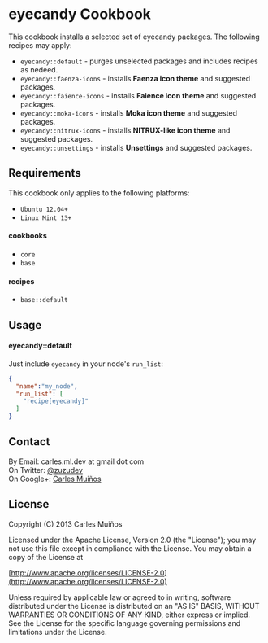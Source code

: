 # eyecandy Cookbook

This cookbook installs a selected set of eyecandy packages.
The following recipes may apply:

- `eyecandy::default`       - purges unselected packages and includes recipes as nedeed.
- `eyecandy::faenza-icons`  - installs __Faenza icon theme__ and suggested packages.
- `eyecandy::faience-icons` - installs __Faience icon theme__ and suggested packages.
- `eyecandy::moka-icons`    - installs __Moka icon theme__ and suggested packages.
- `eyecandy::nitrux-icons`  - installs __NITRUX-like icon theme__ and suggested packages.
- `eyecandy::unsettings`    - installs __Unsettings__ and suggested packages.


## Requirements

This cookbook only applies to the following platforms:  
- `Ubuntu 12.04+`
- `Linux Mint 13+`

#### cookbooks
- `core`
- `base`

#### recipes
- `base::default`


## Usage

#### eyecandy::default
Just include `eyecandy` in your node's `run_list`:

```json
{
  "name":"my_node",
  "run_list": [
    "recipe[eyecandy]"
  ]
}
```


## Contact

By Email:   carles.ml.dev at gmail dot com  
On Twitter: [@zuzudev](https://twitter.com/zuzudev)  
On Google+: [Carles Muiños](https://plus.google.com/109480759201585988691)


## License

Copyright (C) 2013 Carles Muiños

Licensed under the Apache License, Version 2.0 (the "License");
you may not use this file except in compliance with the License.
You may obtain a copy of the License at

[http://www.apache.org/licenses/LICENSE-2.0](http://www.apache.org/licenses/LICENSE-2.0)

Unless required by applicable law or agreed to in writing, software
distributed under the License is distributed on an "AS IS" BASIS,
WITHOUT WARRANTIES OR CONDITIONS OF ANY KIND, either express or implied.
See the License for the specific language governing permissions and
limitations under the License.

